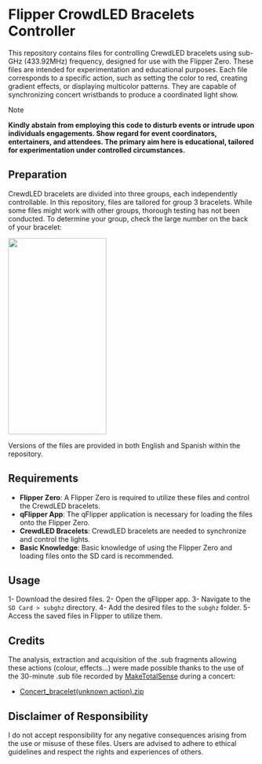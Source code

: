 # Flipper CrowdLED Bracelets Controller
This repository contains files for controlling CrewdLED bracelets using sub-GHz (433.92MHz) frequency, designed for use with the Flipper Zero. These files are intended for experimentation and educational purposes. Each file corresponds to a specific action, such as setting the color to red, creating gradient effects, or displaying multicolor patterns. They are capable of synchronizing concert wristbands to produce a coordinated light show.

> [!NOTE]
> **Kindly abstain from employing this code to disturb events or intrude upon individuals engagements. Show regard for event coordinators, entertainers, and attendees. The primary aim here is educational, tailored for experimentation under controlled circumstances.**

## Preparation
CrewdLED bracelets are divided into three groups, each independently controllable. In this repository, files are tailored for group 3 bracelets. While some files might work with other groups, thorough testing has not been conducted. To determine your group, check the large number on the back of your bracelet:

<img src="https://github.com/niltefa/Flipper-CrowdLED-Bracelets/assets/91869645/0dc8a027-d999-4b75-9820-3c1dfcd60987" width="200" height="400" />

Versions of the files are provided in both English and Spanish within the repository.

## Requirements
- **Flipper Zero**: A Flipper Zero is required to utilize these files and control the CrewdLED bracelets.
- **qFlipper App**: The qFlipper application is necessary for loading the files onto the Flipper Zero.
- **CrewdLED Bracelets**: CrewdLED bracelets are needed to synchronize and control the lights.
- **Basic Knowledge**: Basic knowledge of using the Flipper Zero and loading files onto the SD card is recommended.

## Usage
1- Download the desired files.
2- Open the qFlipper app.
3- Navigate to the `SD Card > subghz` directory.
4- Add the desired files to the `subghz` folder.
5- Access the saved files in Flipper to utilize them.

## Credits
The analysis, extraction and acquisition of the .sub fragments allowing these actions (colour, effects...) were made possible thanks to the use of the 30-minute .sub file recorded by [MakeTotalSense](https://github.com/MakeTotalSense) during a concert:

- [Concert_bracelet(unknown action).zip](https://github.com/MakeTotalSense/Flipper-Concert-bracelets)


## Disclaimer of Responsibility
I do not accept responsibility for any negative consequences arising from the use or misuse of these files. Users are advised to adhere to ethical guidelines and respect the rights and experiences of others.
